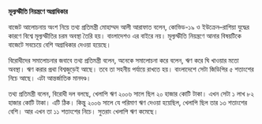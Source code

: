 **মূল্যস্ফীতি নিয়ন্ত্রণে অগ্রাধিকার**

বাজেট আলোচনায় অংশ নিয়ে তথ্য প্রতিমন্ত্রী মোহাম্মদ আলী আরাফাত বলেন, কোভিড-১৯ ও ইউক্রেন–রাশিয়া যুদ্ধের কারণে বিশ্বে মূল্যস্ফীতির চরম অবস্থা তৈরি হয়। বাংলাদেশও এর বাইরে নয়। মূল্যস্ফীতি নিয়ন্ত্রণে আনার বিষয়টিকে বাজেটে সবচেয়ে বেশি অগ্রাধিকার দেওয়া হয়েছে।

বিরোধীদের সমালোচনার জবাবে তথ্য প্রতিমন্ত্রী বলেন, অনেকে সমালোচনা করে বলেন, ঋণ করে ঘি খাওয়ার মতো অবস্থা। ঋণ করার প্রথা বিশ্বজুড়েই আছে। তবে তা সহনীয় পর্যায়ে রাখতে হয়। বাংলাদেশে সেটা জিডিপির ৫ শতাংশের নিচে আছে। এটা আন্তর্জাতিক মানদণ্ড।

তথ্য প্রতিমন্ত্রী বলেন, বিরোধী দল বলছে, খেলাপি ঋণ ২০০৬ সালে ছিল ২০ হাজার কোটি টাকা। এখন সেটা ১ লাখ ৮২ হাজার কোটি টাকা। এটি ঠিক। কিন্তু ২০০৬ সালে যে পরিমাণ ঋণ দেওয়া হয়েছিল, খেলাপি ছিল তার ১৩ শতাংশের বেশি। আর এখন তা ১১ শতাংশের নিচে। সুতরাং খেলাপি ঋণ কমেছে।
